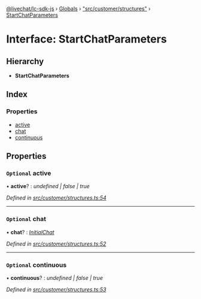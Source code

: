 [@livechat/lc-sdk-js](../README.md) › [Globals](../globals.md) › ["src/customer/structures"](../modules/_src_customer_structures_.md) › [StartChatParameters](_src_customer_structures_.startchatparameters.md)

# Interface: StartChatParameters

## Hierarchy

* **StartChatParameters**

## Index

### Properties

* [active](_src_customer_structures_.startchatparameters.md#optional-active)
* [chat](_src_customer_structures_.startchatparameters.md#optional-chat)
* [continuous](_src_customer_structures_.startchatparameters.md#optional-continuous)

## Properties

### `Optional` active

• **active**? : *undefined | false | true*

*Defined in [src/customer/structures.ts:54](https://github.com/livechat/lc-sdk-js/blob/21d7a55/src/customer/structures.ts#L54)*

___

### `Optional` chat

• **chat**? : *[InitialChat](_src_objects_index_.initialchat.md)*

*Defined in [src/customer/structures.ts:52](https://github.com/livechat/lc-sdk-js/blob/21d7a55/src/customer/structures.ts#L52)*

___

### `Optional` continuous

• **continuous**? : *undefined | false | true*

*Defined in [src/customer/structures.ts:53](https://github.com/livechat/lc-sdk-js/blob/21d7a55/src/customer/structures.ts#L53)*
